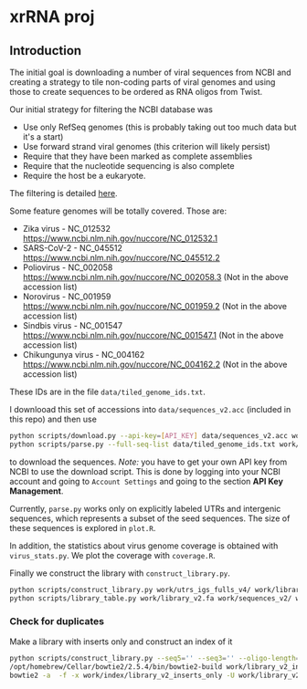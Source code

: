 # xrRNA proj

## Introduction

The initial goal is downloading a number of viral sequences from NCBI and creating a strategy to tile non-coding parts of viral genomes and using those to create sequences to be ordered as RNA oligos from Twist. 

Our initial strategy for filtering the NCBI database was

* Use only RefSeq genomes (this is probably taking out too much data but it's a start)
* Use forward strand viral genomes (this criterion will likely persist)
* Require that they have been marked as complete assemblies
* Require that the nucleotide sequencing is also complete
* Require the host be a eukaryote.

The filtering is detailed [here](https://www.ncbi.nlm.nih.gov/labs/virus/vssi/#/virus?SeqType_s=Nucleotide&GenomicMoltype_s=ssRNA(%2B)&HostLineage_ss=Eukaryota%20(eucaryotes),%20taxid:2759&SourceDB_s=RefSeq&GenomeCompleteness_s=complete&Completeness_s=complete).

Some feature genomes will be totally covered. Those are:

- Zika virus - NC_012532 https://www.ncbi.nlm.nih.gov/nuccore/NC_012532.1
- SARS-CoV-2 - NC_045512 https://www.ncbi.nlm.nih.gov/nuccore/NC_045512.2
- Poliovirus - NC_002058 https://www.ncbi.nlm.nih.gov/nuccore/NC_002058.3 (Not in the above accession list)
- Norovirus - NC_001959 https://www.ncbi.nlm.nih.gov/nuccore/NC_001959.2 (Not in the above accession list)
- Sindbis virus - NC_001547 https://www.ncbi.nlm.nih.gov/nuccore/NC_001547.1 (Not in the above accession list)
- Chikungunya virus - NC_004162 https://www.ncbi.nlm.nih.gov/nuccore/NC_004162.2 (Not in the above accession list)

These IDs are in the file `data/tiled_genome_ids.txt`.

I downlooad this set of accessions into `data/sequences_v2.acc` (included in this repo) and then use 
```bash
python scripts/download.py --api-key=[API_KEY] data/sequences_v2.acc work/sequences_v2/
python scripts/parse.py --full-seq-list data/tiled_genome_ids.txt work/sequences_v2/ work/utrs_igs_fulls_v4
``` 

to download the sequences. *Note:* you have to get your own API key from NCBI to use the download script. This is done by logging into your NCBI account and going to `Account Settings` and going to the section **API Key Management**.

Currently, `parse.py` works only on explicitly labeled UTRs and intergenic sequences, which represents a subset of the seed sequences.  The size of these sequences is explored in `plot.R`.

In addition, the statistics about virus genome coverage is obtained with `virus_stats.py`. We plot the coverage with `coverage.R`.

Finally we construct the library with `construct_library.py`.

```bash
python scripts/construct_library.py work/utrs_igs_fulls_v4/ work/library_v3.fa
python scripts/library_table.py work/library_v2.fa work/sequences_v2/ work/library_v2.csv
```

### Check for duplicates


Make a library with inserts only and construct an index of it
```bash
python scripts/construct_library.py --seq5='' --seq3='' --oligo-length=196 work/utrs_igs_fulls_v4/ work/library_v2_inserts_only.fa 
/opt/homebrew/Cellar/bowtie2/2.5.4/bin/bowtie2-build work/library_v2_inserts_only.fa work/index/library_v2_inserts_only
bowtie2 -a  -f -x work/index/library_v2_inserts_only -U work/library_v2_inserts_only.fa -S work/library_v2_inserts_only.sam
```

